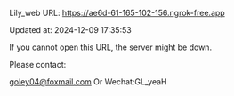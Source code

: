 Lily_web URL: https://ae6d-61-165-102-156.ngrok-free.app

Updated at: 2024-12-09 17:35:53

If you cannot open this URL, the server might be down.

Please contact: 

goley04@foxmail.com Or Wechat:GL_yeaH